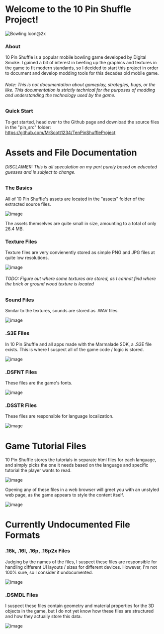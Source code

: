 # Welcome to the 10 Pin Shuffle Project!

![Bowling Icon@2x](https://user-images.githubusercontent.com/97776260/149610169-6ff8bb38-a2e8-406c-8827-28f94df16d72.png)

### About

10 Pin Shuffle is a popular mobile bowling game developed by Digital Smoke.
I gained a bit of interest in beefing up the graphics and textures in the game to fit modern standards, so I decided to start this project in order to document and develop modding tools for this decades old mobile game.

###### Note: This is not documentation about gameplay, strategies, bugs, or the like. This documentation is strictly technical for the purposes of modding and understanding the technology used by the game.

### Quick Start

To get started, head over to the Github page and download the source files in the "pin_src" folder: https://github.com/MrScott1234/TenPinShuffleProject

# Assets and File Documentation

###### DISCLAIMER: This is all speculation on my part purely based on educated guesses and is subject to change.

### The Basics

All of 10 Pin Shuffle's assets are located in the "assets" folder of the extracted source files.

![image](https://user-images.githubusercontent.com/97776260/149610299-9cb0b07b-0fcd-45d4-b249-cd77c98c90c5.png)

The assets themselves are quite small in size, amounting to a total of only 26.4 MB.

### Texture Files

Texture files are very convienently stored as simple PNG and JPG files at quite low resolutions.

![image](https://user-images.githubusercontent.com/97776260/149610441-7064d8bb-da35-4d6f-8742-267f0c385ac6.png)

###### TODO: Figure out where some textures are stored, as I cannot find where the brick or ground wood texture is located

### Sound Files

Similar to the textures, sounds are stored as .WAV files.

![image](https://user-images.githubusercontent.com/97776260/149610872-f3581737-2304-46ab-9535-80ec339dcc17.png)


### .S3E Files

In 10 Pin Shuffle and all apps made with the Marmalade SDK, a .S3E file exists. This is where I suspect all of the game code / logic is stored.

![image](https://user-images.githubusercontent.com/97776260/149611019-01e309c6-322f-4763-a419-e588e59b6a63.png)

### .DSFNT Files

These files are the game's fonts.

![image](https://user-images.githubusercontent.com/97776260/149611099-06b95fa2-fa33-46e7-a26d-260b2bb1aec1.png)

### .DSSTR Files

These files are responsible for language localization.

![image](https://user-images.githubusercontent.com/97776260/149611183-b00a95f5-d314-49f7-bd65-052e8e314cc9.png)


# Game Tutorial Files

10 Pin Shuffle stores the tutorials in separate html files for each language, and simply picks the one it needs based on the language and specific tutorial the player wants to read.

![image](https://user-images.githubusercontent.com/97776260/149611253-a8e66592-9ec0-4da8-ac37-6a699acdc839.png)

Opening any of these files in a web browser will greet you with an unstyled web page, as the game appears to style the content itself.

![image](https://user-images.githubusercontent.com/97776260/149611283-e68f8f83-c9d2-4c23-9df7-140b8237a654.png)



# Currently Undocumented File Formats

### .16k, .16l, .16p, .16p2x Files

Judging by the names of the files, I suspect these files are responsible for handling different UI layouts / sizes for different devices.
However, I'm not 100% sure, so I consider it undocumented.

![image](https://user-images.githubusercontent.com/97776260/149611069-7c863ff3-e05b-4a4a-ba39-827d6691c186.png)

### .DSMDL Files

I suspect these files contain geometry and material properties for the 3D objects in the game, but I do not yet know how these files are structured and how they actually store this data.

![image](https://user-images.githubusercontent.com/97776260/149611136-920d8bed-164a-43c3-9b61-89a7cc0ff472.png)

